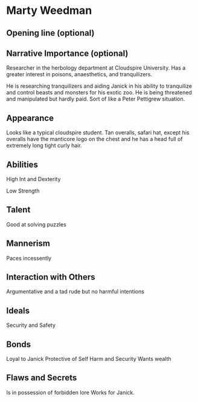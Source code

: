 # Marty Weedman

## Opening line (optional)

## Narrative Importance (optional)

Researcher in the herbology department at Cloudspire University. Has a greater interest in poisons, anaesthetics, and tranquilizers. 

He is researching tranquilizers and aiding Janick in his ability to tranquilize and control beasts and monsters for his exotic zoo. He is being threatened and manipulated but hardly paid. Sort of like a Peter Pettigrew situation.

## Appearance

Looks like a typical cloudspire student. Tan overalls, safari hat, except his overalls have the manticore logo on the chest and he has a head full of extremely long tight curly hair. 

## Abilities

High Int and Dexterity

Low Strength

## Talent

Good at solving puzzles

## Mannerism

Paces incessently

## Interaction with Others

Argumentative and a tad rude but no harmful intentions

## Ideals

Security and Safety

## Bonds

Loyal to Janick
Protective of Self Harm and Security
Wants wealth

## Flaws and Secrets

Is in possession of forbidden lore
Works for Janick.